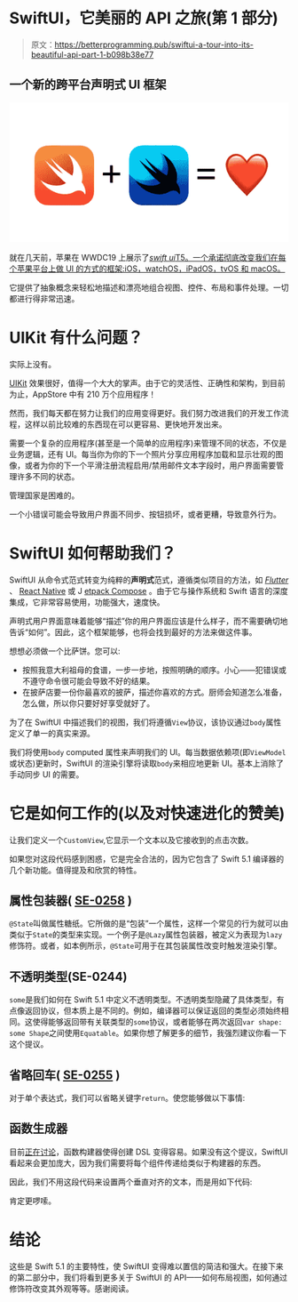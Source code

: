 # SwiftUI，它美丽的 API 之旅(第 1 部分)

> 原文：<https://betterprogramming.pub/swiftui-a-tour-into-its-beautiful-api-part-1-b098b38e77>

## 一个新的跨平台声明式 UI 框架

![](img/78a0616ce244da60c9ecf9ece6b0374f.png)

就在几天前，苹果在 WWDC19 上展示了[*swift ui*T5。一个承诺彻底改变我们在每个苹果平台上做 UI 的方式的框架:iOS，watchOS，iPadOS，tvOS 和 macOS。](https://developer.apple.com/documentation/swiftui)

它提供了抽象概念来轻松地描述和漂亮地组合视图、控件、布局和事件处理。一切都进行得非常迅速。

# UIKit 有什么问题？

实际上没有。

[UIKit](https://getuikit.com/) 效果很好，值得一个大大的掌声。由于它的灵活性、正确性和架构，到目前为止，AppStore 中有 210 万个应用程序！

然而，我们每天都在努力让我们的应用变得更好。我们努力改进我们的开发工作流程，这样以前比较难的东西现在可以更容易、更快地开发出来。

需要一个复杂的应用程序(甚至是一个简单的应用程序)来管理不同的状态，不仅是业务逻辑，还有 UI。每当你为你的下一个照片分享应用程序加载和显示壮观的图像，或者为你的下一个平滑注册流程启用/禁用邮件文本字段时，用户界面需要管理许多不同的状态。

管理国家是困难的。

一个小错误可能会导致用户界面不同步、按钮损坏，或者更糟，导致意外行为。

# SwiftUI 如何帮助我们？

SwiftUI 从命令式范式转变为纯粹的**声明式**范式，遵循类似项目的方法，如 [*Flutter*](https://flutter.dev) 、 [React Native](https://facebook.github.io/react-native/) 或 J [etpack Compose](https://developer.android.com/jetpack/compose) 。由于它与操作系统和 Swift 语言的深度集成，它非常容易使用，功能强大，速度快。

声明式用户界面意味着能够“描述”你的用户界面应该是什么样子，而不需要确切地告诉“如何”。因此，这个框架能够，也将会找到最好的方法来做这件事。

想想必须做一个比萨饼。您可以:

*   按照我意大利祖母的食谱，一步一步地，按照明确的顺序。小心——犯错误或不遵守命令很可能会导致不好的结果。
*   在披萨店要一份你最喜欢的披萨，描述你喜欢的方式。厨师会知道怎么准备，怎么做，所以你只要好好享受就好了。

为了在 SwiftUI 中描述我们的视图，我们将遵循`View`协议，该协议通过`body`属性定义了单一的真实来源。

我们将使用`body` computed 属性来声明我们的 UI。每当数据依赖项(即`ViewModel`或状态)更新时，SwiftUI 的渲染引擎将读取`body`来相应地更新 UI。基本上消除了手动同步 UI 的需要。

# 它是如何工作的(以及对快速进化的赞美)

让我们定义一个`CustomView`,它显示一个文本以及它接收到的点击次数。

如果您对这段代码感到困惑，它是完全合法的，因为它包含了 Swift 5.1 编译器的几个新功能。值得提及和欣赏的特性。

## 属性包装器( [SE-0258](https://github.com/apple/swift-evolution/blob/master/proposals/0258-property-delegates.md) )

`@State`叫做属性糖纸。它所做的是“包装”一个属性，这样一个常见的行为就可以由类似于`State`的类型来实现。一个例子是`@Lazy`属性包装器，被定义为表现为`lazy`修饰符。或者，如本例所示，`@State`可用于在其包装属性改变时触发渲染引擎。

## 不透明类型(SE-0244)

`some`是我们如何在 Swift 5.1 中定义不透明类型。不透明类型隐藏了具体类型，有点像返回协议，但本质上是不同的。例如，编译器可以保证返回的类型必须始终相同。这使得能够返回带有关联类型的`some`协议，或者能够在两次返回`var shape: some Shape`之间使用`Equatable`。如果你想了解更多的细节，我强烈建议你看一下这个提议。

## 省略回车( [SE-0255](https://github.com/apple/swift-evolution/blob/master/proposals/0255-omit-return.md) )

对于单个表达式，我们可以省略关键字`return`。使您能够做以下事情:

## 函数生成器

目前[正在讨论](https://forums.swift.org/t/pitch-function-builders/25167)，函数构建器使得创建 DSL 变得容易。如果没有这个提议，SwiftUI 看起来会更加庞大，因为我们需要将每个组件传递给类似于构建器的东西。

因此，我们不用这段代码来设置两个垂直对齐的文本，而是用如下代码:

肯定更啰嗦。

# 结论

这些是 Swift 5.1 的主要特性，使 SwiftUI 变得难以置信的简洁和强大。在接下来的第二部分中，我们将看到更多关于 SwiftUI 的 API——如何布局视图，如何通过修饰符改变其外观等等。感谢阅读。